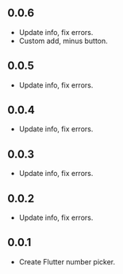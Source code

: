 ## 0.0.6

* Update info, fix errors.
* Custom add, minus button.

## 0.0.5

* Update info, fix errors.

## 0.0.4

* Update info, fix errors.

## 0.0.3

* Update info, fix errors.

## 0.0.2

* Update info, fix errors.

## 0.0.1

* Create Flutter number picker.



